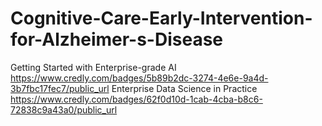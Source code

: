 # Cognitive-Care-Early-Intervention-for-Alzheimer-s-Disease
Getting Started with Enterprise-grade AI
https://www.credly.com/badges/5b89b2dc-3274-4e6e-9a4d-3b7fbc17fec7/public_url
Enterprise Data Science in Practice
https://www.credly.com/badges/62f0d10d-1cab-4cba-b8c6-72838c9a43a0/public_url
